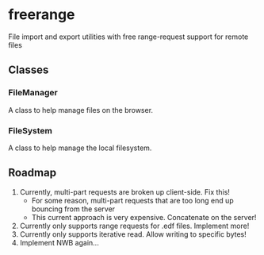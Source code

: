 # freerange
File import and export utilities with free range-request support for remote files


## Classes
### FileManager
A class to help manage files on the browser. 

### FileSystem
A class to help manage the local filesystem.

## Roadmap
1. Currently, multi-part requests are broken up client-side. Fix this!
    - For some reason, multi-part requests that are too long end up bouncing from the server
    - This current approach is very expensive. Concatenate on the server!
2. Currently only supports range requests for .edf files. Implement more!
3. Currently only supports iterative read. Allow writing to specific bytes!
4. Implement NWB again...
